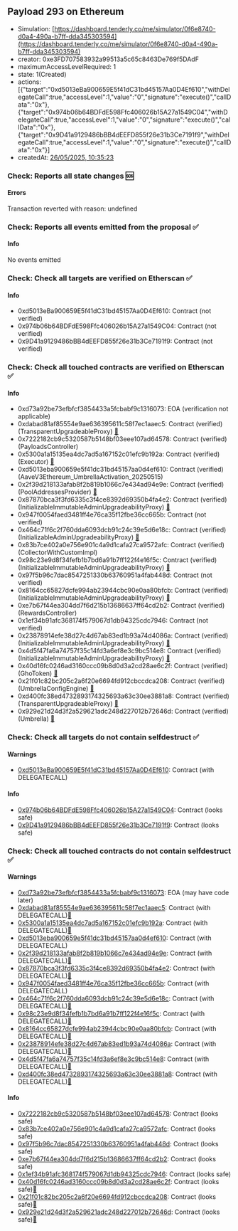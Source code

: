 ## Payload 293 on Ethereum

- Simulation: [https://dashboard.tenderly.co/me/simulator/0f6e8740-d0a4-490a-b7ff-dda345303594](https://dashboard.tenderly.co/me/simulator/0f6e8740-d0a4-490a-b7ff-dda345303594)
- creator: 0xe3FD707583932a99513a5c65c8463De769f5DAdF
- maximumAccessLevelRequired: 1
- state: 1(Created)
- actions: [{"target":"0xd5013eBa900659E5f41dC31bd45157Aa0D4Ef610","withDelegateCall":true,"accessLevel":1,"value":"0","signature":"execute()","callData":"0x"},{"target":"0x974b06b64BDFdE598Ffc406026b15A27a1549C04","withDelegateCall":true,"accessLevel":1,"value":"0","signature":"execute()","callData":"0x"},{"target":"0x9D41a9129486bBB4dEEFD855f26e31b3Ce7191f9","withDelegateCall":true,"accessLevel":1,"value":"0","signature":"execute()","callData":"0x"}]
- createdAt: [26/05/2025, 10:35:23](https://etherscan.io/tx/0x1bcf0b932e3b9814199e42df175517481c93414908246784b7541aed9406e43c)

### Check: Reports all state changes :sos:

#### Errors

Transaction reverted with reason: undefined

### Check: Reports all events emitted from the proposal :white_check_mark:

#### Info

No events emitted

### Check: Check all targets are verified on Etherscan :white_check_mark:

#### Info

- 0xd5013eBa900659E5f41dC31bd45157Aa0D4Ef610: Contract (not verified) 
- 0x974b06b64BDFdE598Ffc406026b15A27a1549C04: Contract (not verified) 
- 0x9D41a9129486bBB4dEEFD855f26e31b3Ce7191f9: Contract (not verified) 

### Check: Check all touched contracts are verified on Etherscan :white_check_mark:

#### Info

- 0xd73a92be73efbfcf3854433a5fcbabf9c1316073: EOA (verification not applicable)
- 0xdabad81af85554e9ae636395611c58f7ec1aaec5: Contract (verified) (TransparentUpgradeableProxy) [:ghost:](https://github.com/bgd-labs/aave-address-book "GovernanceV3Ethereum.PAYLOADS_CONTROLLER")
- 0x7222182cb9c5320587b5148bf03eee107ad64578: Contract (verified) (PayloadsController) 
- 0x5300a1a15135ea4dc7ad5a167152c01efc9b192a: Contract (verified) (Executor) [:ghost:](https://github.com/bgd-labs/aave-address-book "AaveV2Ethereum.POOL_ADMIN, AaveV2EthereumAMM.POOL_ADMIN, AaveV3Ethereum.ACL_ADMIN, AaveV3EthereumEtherFi.ACL_ADMIN, AaveV3EthereumLido.ACL_ADMIN, GovernanceV3Ethereum.EXECUTOR_LVL_1")
- 0xd5013eba900659e5f41dc31bd45157aa0d4ef610: Contract (verified) (AaveV3Ethereum_UmbrellaActivation_20250515) 
- 0x2f39d218133afab8f2b819b1066c7e434ad94e9e: Contract (verified) (PoolAddressesProvider) [:ghost:](https://github.com/bgd-labs/aave-address-book "AaveV3Ethereum.POOL_ADDRESSES_PROVIDER")
- 0x87870bca3f3fd6335c3f4ce8392d69350b4fa4e2: Contract (verified) (InitializableImmutableAdminUpgradeabilityProxy) [:ghost:](https://github.com/bgd-labs/aave-address-book "AaveV3Ethereum.POOL")
- 0x947f0054faed3481ff4e76ca35f12fbe36cc665b: Contract (not verified) 
- 0x464c71f6c2f760dda6093dcb91c24c39e5d6e18c: Contract (verified) (InitializableAdminUpgradeabilityProxy) [:ghost:](https://github.com/bgd-labs/aave-address-book "AaveV2Ethereum.COLLECTOR, AaveV2EthereumAMM.COLLECTOR, AaveV2EthereumArc.COLLECTOR, AaveV3Ethereum.COLLECTOR, AaveV3EthereumEtherFi.COLLECTOR, AaveV3EthereumLido.COLLECTOR")
- 0x83b7ce402a0e756e901c4a9d1cafa27ca9572afc: Contract (verified) (CollectorWithCustomImpl) 
- 0x98c23e9d8f34fefb1b7bd6a91b7ff122f4e16f5c: Contract (verified) (InitializableImmutableAdminUpgradeabilityProxy) [:ghost:](https://github.com/bgd-labs/aave-address-book "AaveV3Ethereum.ASSETS.USDC.A_TOKEN")
- 0x97f5b96c7dac8547251330b63760951a4fab448d: Contract (not verified) 
- 0x8164cc65827dcfe994ab23944cbc90e0aa80bfcb: Contract (verified) (InitializableImmutableAdminUpgradeabilityProxy) [:ghost:](https://github.com/bgd-labs/aave-address-book "AaveV3Ethereum.DEFAULT_INCENTIVES_CONTROLLER, AaveV3EthereumEtherFi.DEFAULT_INCENTIVES_CONTROLLER, AaveV3EthereumLido.DEFAULT_INCENTIVES_CONTROLLER")
- 0xe7b67f44ea304dd7f6d215b13686637ff64cd2b2: Contract (verified) (RewardsController) 
- 0x1ef34b91afc368174f579067d1db94325cdc7946: Contract (not verified) 
- 0x23878914efe38d27c4d67ab83ed1b93a74d4086a: Contract (verified) (InitializableImmutableAdminUpgradeabilityProxy) [:ghost:](https://github.com/bgd-labs/aave-address-book "AaveV3Ethereum.ASSETS.USDT.A_TOKEN")
- 0x4d5f47fa6a74757f35c14fd3a6ef8e3c9bc514e8: Contract (verified) (InitializableImmutableAdminUpgradeabilityProxy) [:ghost:](https://github.com/bgd-labs/aave-address-book "AaveV3Ethereum.ASSETS.WETH.A_TOKEN")
- 0x40d16fc0246ad3160ccc09b8d0d3a2cd28ae6c2f: Contract (verified) (GhoToken) [:ghost:](https://github.com/bgd-labs/aave-address-book "AaveV3Ethereum.ASSETS.GHO.UNDERLYING, AaveV3EthereumLido.ASSETS.GHO.UNDERLYING, GhoEthereum.GHO_TOKEN")
- 0x21f01c82bc205c2a6f20e6694fd912cbccdca208: Contract (verified) (UmbrellaConfigEngine) [:ghost:](https://github.com/bgd-labs/aave-address-book "UmbrellaEthereum.UMBRELLA_CONFIG_ENGINE")
- 0xd400fc38ed4732893174325693a63c30ee3881a8: Contract (verified) (TransparentUpgradeableProxy) [:ghost:](https://github.com/bgd-labs/aave-address-book "UmbrellaEthereum.UMBRELLA")
- 0x929e21d24d3f2a529621adc248d227012b72646d: Contract (verified) (Umbrella) [:ghost:](https://github.com/bgd-labs/aave-address-book "UmbrellaEthereum.UMBRELLA_IMPL")

### Check: Check all targets do not contain selfdestruct :white_check_mark:

#### Warnings

- [0xd5013eBa900659E5f41dC31bd45157Aa0D4Ef610](https://etherscan.io/address/0xd5013eBa900659E5f41dC31bd45157Aa0D4Ef610): Contract (with DELEGATECALL)

#### Info

- [0x974b06b64BDFdE598Ffc406026b15A27a1549C04](https://etherscan.io/address/0x974b06b64BDFdE598Ffc406026b15A27a1549C04): Contract (looks safe)
- [0x9D41a9129486bBB4dEEFD855f26e31b3Ce7191f9](https://etherscan.io/address/0x9D41a9129486bBB4dEEFD855f26e31b3Ce7191f9): Contract (looks safe)

### Check: Check all touched contracts do not contain selfdestruct :white_check_mark:

#### Warnings

- [0xd73a92be73efbfcf3854433a5fcbabf9c1316073](https://etherscan.io/address/0xd73a92be73efbfcf3854433a5fcbabf9c1316073): EOA (may have code later)
- [0xdabad81af85554e9ae636395611c58f7ec1aaec5](https://etherscan.io/address/0xdabad81af85554e9ae636395611c58f7ec1aaec5): Contract (with DELEGATECALL)[:ghost:](https://github.com/bgd-labs/aave-address-book "GovernanceV3Ethereum.PAYLOADS_CONTROLLER")
- [0x5300a1a15135ea4dc7ad5a167152c01efc9b192a](https://etherscan.io/address/0x5300a1a15135ea4dc7ad5a167152c01efc9b192a): Contract (with DELEGATECALL)[:ghost:](https://github.com/bgd-labs/aave-address-book "AaveV2Ethereum.POOL_ADMIN, AaveV2EthereumAMM.POOL_ADMIN, AaveV3Ethereum.ACL_ADMIN, AaveV3EthereumEtherFi.ACL_ADMIN, AaveV3EthereumLido.ACL_ADMIN, GovernanceV3Ethereum.EXECUTOR_LVL_1")
- [0xd5013eba900659e5f41dc31bd45157aa0d4ef610](https://etherscan.io/address/0xd5013eba900659e5f41dc31bd45157aa0d4ef610): Contract (with DELEGATECALL)
- [0x2f39d218133afab8f2b819b1066c7e434ad94e9e](https://etherscan.io/address/0x2f39d218133afab8f2b819b1066c7e434ad94e9e): Contract (with DELEGATECALL)[:ghost:](https://github.com/bgd-labs/aave-address-book "AaveV3Ethereum.POOL_ADDRESSES_PROVIDER")
- [0x87870bca3f3fd6335c3f4ce8392d69350b4fa4e2](https://etherscan.io/address/0x87870bca3f3fd6335c3f4ce8392d69350b4fa4e2): Contract (with DELEGATECALL)[:ghost:](https://github.com/bgd-labs/aave-address-book "AaveV3Ethereum.POOL")
- [0x947f0054faed3481ff4e76ca35f12fbe36cc665b](https://etherscan.io/address/0x947f0054faed3481ff4e76ca35f12fbe36cc665b): Contract (with DELEGATECALL)
- [0x464c71f6c2f760dda6093dcb91c24c39e5d6e18c](https://etherscan.io/address/0x464c71f6c2f760dda6093dcb91c24c39e5d6e18c): Contract (with DELEGATECALL)[:ghost:](https://github.com/bgd-labs/aave-address-book "AaveV2Ethereum.COLLECTOR, AaveV2EthereumAMM.COLLECTOR, AaveV2EthereumArc.COLLECTOR, AaveV3Ethereum.COLLECTOR, AaveV3EthereumEtherFi.COLLECTOR, AaveV3EthereumLido.COLLECTOR")
- [0x98c23e9d8f34fefb1b7bd6a91b7ff122f4e16f5c](https://etherscan.io/address/0x98c23e9d8f34fefb1b7bd6a91b7ff122f4e16f5c): Contract (with DELEGATECALL)[:ghost:](https://github.com/bgd-labs/aave-address-book "AaveV3Ethereum.ASSETS.USDC.A_TOKEN")
- [0x8164cc65827dcfe994ab23944cbc90e0aa80bfcb](https://etherscan.io/address/0x8164cc65827dcfe994ab23944cbc90e0aa80bfcb): Contract (with DELEGATECALL)[:ghost:](https://github.com/bgd-labs/aave-address-book "AaveV3Ethereum.DEFAULT_INCENTIVES_CONTROLLER, AaveV3EthereumEtherFi.DEFAULT_INCENTIVES_CONTROLLER, AaveV3EthereumLido.DEFAULT_INCENTIVES_CONTROLLER")
- [0x23878914efe38d27c4d67ab83ed1b93a74d4086a](https://etherscan.io/address/0x23878914efe38d27c4d67ab83ed1b93a74d4086a): Contract (with DELEGATECALL)[:ghost:](https://github.com/bgd-labs/aave-address-book "AaveV3Ethereum.ASSETS.USDT.A_TOKEN")
- [0x4d5f47fa6a74757f35c14fd3a6ef8e3c9bc514e8](https://etherscan.io/address/0x4d5f47fa6a74757f35c14fd3a6ef8e3c9bc514e8): Contract (with DELEGATECALL)[:ghost:](https://github.com/bgd-labs/aave-address-book "AaveV3Ethereum.ASSETS.WETH.A_TOKEN")
- [0xd400fc38ed4732893174325693a63c30ee3881a8](https://etherscan.io/address/0xd400fc38ed4732893174325693a63c30ee3881a8): Contract (with DELEGATECALL)[:ghost:](https://github.com/bgd-labs/aave-address-book "UmbrellaEthereum.UMBRELLA")

#### Info

- [0x7222182cb9c5320587b5148bf03eee107ad64578](https://etherscan.io/address/0x7222182cb9c5320587b5148bf03eee107ad64578): Contract (looks safe)
- [0x83b7ce402a0e756e901c4a9d1cafa27ca9572afc](https://etherscan.io/address/0x83b7ce402a0e756e901c4a9d1cafa27ca9572afc): Contract (looks safe)
- [0x97f5b96c7dac8547251330b63760951a4fab448d](https://etherscan.io/address/0x97f5b96c7dac8547251330b63760951a4fab448d): Contract (looks safe)
- [0xe7b67f44ea304dd7f6d215b13686637ff64cd2b2](https://etherscan.io/address/0xe7b67f44ea304dd7f6d215b13686637ff64cd2b2): Contract (looks safe)
- [0x1ef34b91afc368174f579067d1db94325cdc7946](https://etherscan.io/address/0x1ef34b91afc368174f579067d1db94325cdc7946): Contract (looks safe)
- [0x40d16fc0246ad3160ccc09b8d0d3a2cd28ae6c2f](https://etherscan.io/address/0x40d16fc0246ad3160ccc09b8d0d3a2cd28ae6c2f): Contract (looks safe)[:ghost:](https://github.com/bgd-labs/aave-address-book "AaveV3Ethereum.ASSETS.GHO.UNDERLYING, AaveV3EthereumLido.ASSETS.GHO.UNDERLYING, GhoEthereum.GHO_TOKEN")
- [0x21f01c82bc205c2a6f20e6694fd912cbccdca208](https://etherscan.io/address/0x21f01c82bc205c2a6f20e6694fd912cbccdca208): Contract (looks safe)[:ghost:](https://github.com/bgd-labs/aave-address-book "UmbrellaEthereum.UMBRELLA_CONFIG_ENGINE")
- [0x929e21d24d3f2a529621adc248d227012b72646d](https://etherscan.io/address/0x929e21d24d3f2a529621adc248d227012b72646d): Contract (looks safe)[:ghost:](https://github.com/bgd-labs/aave-address-book "UmbrellaEthereum.UMBRELLA_IMPL")

